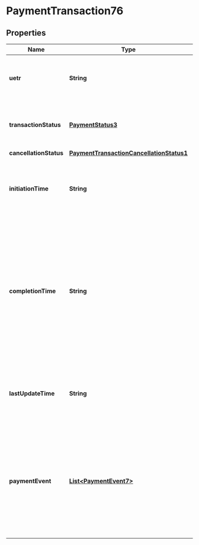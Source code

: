 
# PaymentTransaction76

## Properties
Name | Type | Description | Notes
------------ | ------------- | ------------- | -------------
**uetr** | **String** | Contains the unique end to end transaction reference of a payment. | 
**transactionStatus** | [**PaymentStatus3**](PaymentStatus3.md) | Specifies the status of a transaction, in a coded form. | 
**cancellationStatus** | [**PaymentTransactionCancellationStatus1**](PaymentTransactionCancellationStatus1.md) |  |  [optional]
**initiationTime** | **String** | Date and Time at which the message enters the tracking system (e.g. gpi). | 
**completionTime** | **String** | Time at which the Instructed Bank reports that the transaction has been completed.   Date and time based on the creation date of the status confirmation containing a final status ACSC |  [optional]
**lastUpdateTime** | **String** | Last date and time at which the status of this transaction was updated. | 
**paymentEvent** | [**List&lt;PaymentEvent7&gt;**](PaymentEvent7.md) | This groups the information of an event, i.e., of a payment message or status confirmation update. It is repeated as many times as there are events to be returned. |  [optional]



